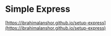 # Simple Express

[https://ibrahimalanshor.github.io/setup-express](https://ibrahimalanshor.github.io/setup-express)